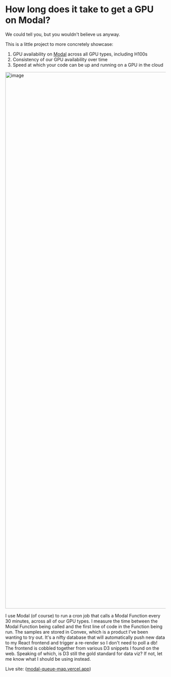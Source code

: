 # How long does it take to get a GPU on Modal?

We could tell you, but you wouldn't believe us anyway.

This is a little project to more concretely showcase:
1) GPU availability on [Modal](https://modal.com/) across all GPU types, including H100s
2) Consistency of our GPU availability over time
3) Speed at which your code can be up and running on a GPU in the cloud

<img width="1685" alt="image" src="https://github.com/user-attachments/assets/207d0f4d-1bc6-42d7-9480-a4cf00cc4868" />

I use Modal (of course) to run a cron job that calls a Modal Function every 30 minutes, across all of our GPU types. I measure the time between the Modal Function being called and the first line of code in the Function being run. The samples are stored in Convex, which is a product I've been wanting to try out. It's a nifty database that will automatically push new data to my React frontend and trigger a re-render so I don't need to poll a db! The frontend is cobbled together from various D3 snippets I found on the web. Speaking of which, is D3 still the gold standard for data viz? If not, let me know what I should be using instead.

Live site: ([modal-queue-map.vercel.app](https://modal-queue-map.vercel.app/))

